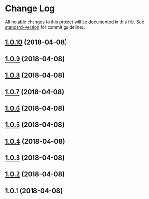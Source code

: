 # Change Log

All notable changes to this project will be documented in this file. See [standard-version](https://github.com/conventional-changelog/standard-version) for commit guidelines.

<a name="1.0.10"></a>
## [1.0.10](https://github.com/Yasti4/imageview-api/compare/v1.0.9...v1.0.10) (2018-04-08)



<a name="1.0.9"></a>
## [1.0.9](https://github.com/Yasti4/imageview-api/compare/v1.0.8...v1.0.9) (2018-04-08)



<a name="1.0.8"></a>
## [1.0.8](https://github.com/Yasti4/imageview-api/compare/v1.0.7...v1.0.8) (2018-04-08)



<a name="1.0.7"></a>
## [1.0.7](https://github.com/Yasti4/imageview-api/compare/v1.0.6...v1.0.7) (2018-04-08)



<a name="1.0.6"></a>
## [1.0.6](https://github.com/Yasti4/imageview-api/compare/v1.0.5...v1.0.6) (2018-04-08)



<a name="1.0.5"></a>
## [1.0.5](https://github.com/Yasti4/imageview-api/compare/v1.0.2...v1.0.5) (2018-04-08)



<a name="1.0.4"></a>
## [1.0.4](https://github.com/Yasti4/imageview-api/compare/v1.0.2...v1.0.4) (2018-04-08)



<a name="1.0.3"></a>
## [1.0.3](https://github.com/Yasti4/imageview-api/compare/v1.0.2...v1.0.3) (2018-04-08)



<a name="1.0.2"></a>
## [1.0.2](https://github.com/Yasti4/imageview-api/compare/v1.0.1...v1.0.2) (2018-04-08)



<a name="1.0.1"></a>
## 1.0.1 (2018-04-08)
